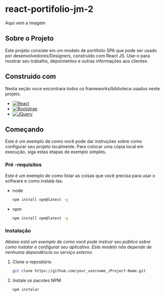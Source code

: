 # react-portifolio-jm-2
Aqui vem a imagem
## Sobre o Projeto 
Este projeto consiste em um modelo de portifolio SPA que pode ser usado por desenvolvedores/Designers, construido com React JS.
Use-o para mostrar seu trabalho, depoimentos e outras informações aos clientes.

## Construido com 
Nesta seção voce encontrara todos os frameworks/biblioteca usados neste projeto.

* [![ React ][React.js]][React-url]
* [![ Bootstrap ][Bootstrap.com]][Bootstrap-url]
* [![ JQuery ][JQuery.com]][JQuery-url]

##  Começando

Este é um exemplo de como você pode dar instruções sobre como configurar seu projeto localmente.
Para colocar uma cópia local em execução, siga estas etapas de exemplo simples.

###  Pré -requisitos

Este é um exemplo de como listar as coisas que você precisa para usar o software e como instalá-las.
* node
  ```sh
  npm install npm@latest -g
  ```
* npm
  ```sh
  npm install npm@latest -g
  ```

###  Instalação

_Abaixo está um exemplo de como você pode instruir seu público sobre como instalar e configurar seu aplicativo. Este modelo não depende de nenhuma dependência ou serviço externo._

1. Clone o repositório
   ```sh
   git clone https://github.com/your_username_/Project-Name.git
   ```
3. Instale os pacotes NPM
   ```sh
   npm instalar
   ```
<!-- MARKDOWN LINKS & IMAGES -->
<!-- https://www.markdownguide.org/basic-syntax/#reference-style-links -->
[contributors-shield]: https://img.shields.io/github/contributors/othneildrew/Best-README-Template.svg?style=for-the-badge
[contributors-url]: https://github.com/othneildrew/Best-README-Template/graphs/contributors
[forks-shield]: https://img.shields.io/github/forks/othneildrew/Best-README-Template.svg?style=for-the-badge
[forks-url]: https://github.com/othneildrew/Best-README-Template/network/members
[stars-shield]: https://img.shields.io/github/stars/othneildrew/Best-README-Template.svg?style=for-the-badge
[stars-url]: https://github.com/othneildrew/Best-README-Template/stargazers
[issues-shield]: https://img.shields.io/github/issues/othneildrew/Best-README-Template.svg?style=for-the-badge
[issues-url]: https://github.com/othneildrew/Best-README-Template/issues
[license-shield]: https://img.shields.io/github/license/othneildrew/Best-README-Template.svg?style=for-the-badge
[license-url]: https://github.com/othneildrew/Best-README-Template/blob/master/LICENSE.txt
[linkedin-shield]: https://img.shields.io/badge/-LinkedIn-black.svg?style=for-the-badge&logo=linkedin&colorB=555
[linkedin-url]: https://linkedin.com/in/othneildrew
[product-screenshot]: images/screenshot.png
[Next.js]: https://img.shields.io/badge/next.js-000000?style=for-the-badge&logo=nextdotjs&logoColor=white
[Next-url]: https://nextjs.org/
[React.js]: https://img.shields.io/badge/React-20232A?style=for-the-badge&logo=react&logoColor=61DAFB
[React-url]: https://reactjs.org/
[Vue.js]: https://img.shields.io/badge/Vue.js-35495E?style=for-the-badge&logo=vuedotjs&logoColor=4FC08D
[Vue-url]: https://vuejs.org/
[Angular.io]: https://img.shields.io/badge/Angular-DD0031?style=for-the-badge&logo=angular&logoColor=white
[Angular-url]: https://angular.io/
[Svelte.dev]: https://img.shields.io/badge/Svelte-4A4A55?style=for-the-badge&logo=svelte&logoColor=FF3E00
[Svelte-url]: https://svelte.dev/
[Laravel.com]: https://img.shields.io/badge/Laravel-FF2D20?style=for-the-badge&logo=laravel&logoColor=white
[Laravel-url]: https://laravel.com
[Bootstrap.com]: https://img.shields.io/badge/Bootstrap-563D7C?style=for-the-badge&logo=bootstrap&logoColor=white
[Bootstrap-url]: https://getbootstrap.com
[JQuery.com]: https://img.shields.io/badge/jQuery-0769AD?style=for-the-badge&logo=jquery&logoColor=white
[JQuery-url]: https://jquery.com 

